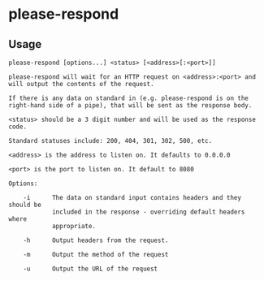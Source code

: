 # please-respond

## Usage

    please-respond [options...] <status> [<address>[:<port>]]

    please-respond will wait for an HTTP request on <address>:<port> and
    will output the contents of the request.

    If there is any data on standard in (e.g. please-respond is on the
    right-hand side of a pipe), that will be sent as the response body.

    <status> should be a 3 digit number and will be used as the response code.

    Standard statuses include: 200, 404, 301, 302, 500, etc.

    <address> is the address to listen on. It defaults to 0.0.0.0

    <port> is the port to listen on. It default to 8080

    Options:

        -i      The data on standard input contains headers and they should be
                included in the response - overriding default headers where
                appropriate.

        -h      Output headers from the request.

        -m      Output the method of the request

        -u      Output the URL of the request
